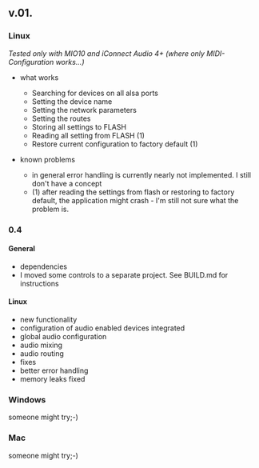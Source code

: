 
## v.01.
### Linux
*Tested only with MIO10 and iConnect Audio 4+ (where only MIDI-Configuration works...)* 
* what works
  * Searching for devices on all alsa ports
  * Setting the device name
  * Setting the network parameters
  * Setting the routes
  * Storing all settings to FLASH
  * Reading all setting from FLASH (1)
  * Restore current configuration to factory default (1)

* known problems
  * in general error handling is currently nearly not implemented. I still don't have a concept
  * (1) after reading the settings from flash or restoring to factory default, the application might crash - I'm still not sure what the problem is.

### 0.4
#### General
* dependencies
 * I moved some controls to a separate project. See BUILD.md for instructions

#### Linux
* new functionality
 * configuration of audio enabled devices integrated
  * global audio configuration
  * audio mixing
  * audio routing
* fixes
 * better error handling
 * memory leaks fixed

### Windows
someone might try;-)

### Mac
someone might try;-)
